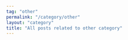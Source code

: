 ```yaml
---
tag: "other"
permalink: "/category/other"
layout: "category"
title: "All posts related to other category"
---
```

